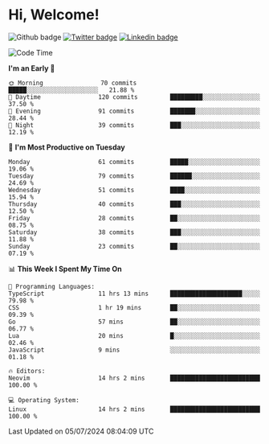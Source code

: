   # Hi, Welcome!
  ![Github badge](https://img.shields.io/github/followers/kraken-afk.svg?style=social&label=Follow&maxAge=2592000)
  [![Twitter badge](https://img.shields.io/badge/-Twitter-00acee?style=flat-square&logo=Twitter&logoColor=white)](https://twitter.com/trshppl)
  [![Linkedin badge](https://img.shields.io/badge/LinkedIn-0077B5?style=flat-square&logo=linkedin&logoColor=white)](https://www.linkedin.com/in/noveanrer)
<!--START_SECTION:waka-->
![Code Time](http://img.shields.io/badge/Code%20Time-249%20hrs%2026%20mins-blue)

**I'm an Early 🐤** 

```text
🌞 Morning                70 commits          █████░░░░░░░░░░░░░░░░░░░░   21.88 % 
🌆 Daytime                120 commits         █████████░░░░░░░░░░░░░░░░   37.50 % 
🌃 Evening                91 commits          ███████░░░░░░░░░░░░░░░░░░   28.44 % 
🌙 Night                  39 commits          ███░░░░░░░░░░░░░░░░░░░░░░   12.19 % 
```
📅 **I'm Most Productive on Tuesday** 

```text
Monday                   61 commits          █████░░░░░░░░░░░░░░░░░░░░   19.06 % 
Tuesday                  79 commits          ██████░░░░░░░░░░░░░░░░░░░   24.69 % 
Wednesday                51 commits          ████░░░░░░░░░░░░░░░░░░░░░   15.94 % 
Thursday                 40 commits          ███░░░░░░░░░░░░░░░░░░░░░░   12.50 % 
Friday                   28 commits          ██░░░░░░░░░░░░░░░░░░░░░░░   08.75 % 
Saturday                 38 commits          ███░░░░░░░░░░░░░░░░░░░░░░   11.88 % 
Sunday                   23 commits          ██░░░░░░░░░░░░░░░░░░░░░░░   07.19 % 
```


📊 **This Week I Spent My Time On** 

```text
💬 Programming Languages: 
TypeScript               11 hrs 13 mins      ████████████████████░░░░░   79.98 % 
CSS                      1 hr 19 mins        ██░░░░░░░░░░░░░░░░░░░░░░░   09.39 % 
Go                       57 mins             ██░░░░░░░░░░░░░░░░░░░░░░░   06.77 % 
Lua                      20 mins             █░░░░░░░░░░░░░░░░░░░░░░░░   02.46 % 
JavaScript               9 mins              ░░░░░░░░░░░░░░░░░░░░░░░░░   01.18 % 

🔥 Editors: 
Neovim                   14 hrs 2 mins       █████████████████████████   100.00 % 

💻 Operating System: 
Linux                    14 hrs 2 mins       █████████████████████████   100.00 % 
```


 Last Updated on 05/07/2024 08:04:09 UTC
<!--END_SECTION:waka-->